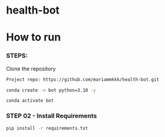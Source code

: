 # health-bot

# How to run
### STEPS:

Clone the repository

```bash
Project repo: https://github.com/mariammkkk/health-bot.git
```

```bash
conda create -n bot python=3.10 -y
```

```bash
conda activate bot
```

### STEP 02 - Install Requirements
```bash
pip install -r requirements.txt
```
